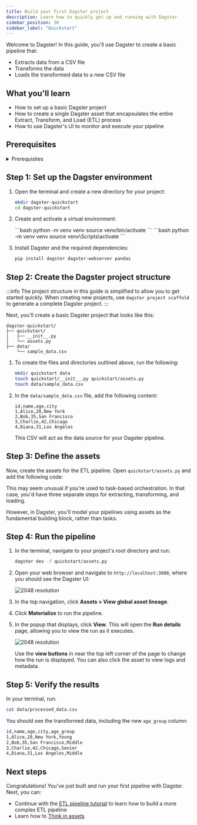 ```yaml
---
title: Build your first Dagster project
description: Learn how to quickly get up and running with Dagster
sidebar_position: 30
sidebar_label: "Quickstart"
---
```


Welcome to Dagster! In this guide, you'll use Dagster to create a basic pipeline that:

- Extracts data from a CSV file
- Transforms the data
- Loads the transformed data to a new CSV file

## What you'll learn

- How to set up a basic Dagster project
- How to create a single Dagster asset that encapsulates the entire Extract, Transform, and Load (ETL) process
- How to use Dagster's UI to monitor and execute your pipeline

## Prerequisites

<details>
  <summary>Prerequisites</summary>

To follow the steps in this guide, you'll need:

- Basic Python knowledge
- Python 3.9+ installed on your system. Refer to the [Installation guide](/getting-started/installation) for information.
</details>

## Step 1: Set up the Dagster environment

1. Open the terminal and create a new directory for your project:

   ```bash
   mkdir dagster-quickstart
   cd dagster-quickstart
   ```

2. Create and activate a virtual environment:

   <Tabs>
   <TabItem value="macos" label="MacOS">
   ```bash
   python -m venv venv
   source venv/bin/activate
   ```
   </TabItem>
   <TabItem value="windows" label="Windows">
   ```bash
   python -m venv venv
   source venv\Scripts\activate
   ```
   </TabItem>
   </Tabs>

3. Install Dagster and the required dependencies:

   ```bash
   pip install dagster dagster-webserver pandas
   ```

## Step 2: Create the Dagster project structure

:::info
The project structure in this guide is simplified to allow you to get started quickly. When creating new projects, use `dagster project scaffold` to generate a complete Dagster project.
:::

Next, you'll create a basic Dagster project that looks like this:

```
dagster-quickstart/
├── quickstart/
│   ├── __init__.py
│   └── assets.py
├── data/
    └── sample_data.csv
```

1. To create the files and directories outlined above, run the following:

   ```bash
   mkdir quickstart data
   touch quickstart/__init__.py quickstart/assets.py
   touch data/sample_data.csv
   ```

2. In the `data/sample_data.csv` file, add the following content:

   ```csv
   id,name,age,city
   1,Alice,28,New York
   2,Bob,35,San Francisco
   3,Charlie,42,Chicago
   4,Diana,31,Los Angeles
   ```

   This CSV will act as the data source for your Dagster pipeline.

## Step 3: Define the assets

Now, create the assets for the ETL pipeline. Open `quickstart/assets.py` and add the following code:

<CodeExample path="docs_beta_snippets/docs_beta_snippets/getting-started/quickstart.py" language="python" />

This may seem unusual if you're used to task-based orchestration. In that case, you'd have three separate steps for extracting, transforming, and loading.

However, in Dagster, you'll model your pipelines using assets as the fundamental building block, rather than tasks.

## Step 4: Run the pipeline

1. In the terminal, navigate to your project's root directory and run:

   ```bash
   dagster dev -f quickstart/assets.py
   ```

2. Open your web browser and navigate to `http://localhost:3000`, where you should see the Dagster UI:

   ![2048 resolution](/images/getting-started/quickstart/dagster-ui-start.png)

3. In the top navigation, click **Assets > View global asset lineage**.

4. Click **Materialize** to run the pipeline.

5. In the popup that displays, click **View**. This will open the **Run details** page, allowing you to view the run as it executes.

   ![2048 resolution](/images/getting-started/quickstart/run-details.png)

   Use the **view buttons** in near the top left corner of the page to change how the run is displayed. You can also click the asset to view logs and metadata.

## Step 5: Verify the results

In your terminal, run:

```bash
cat data/processed_data.csv
```

You should see the transformed data, including the new `age_group` column:

```bash
id,name,age,city,age_group
1,Alice,28,New York,Young
2,Bob,35,San Francisco,Middle
3,Charlie,42,Chicago,Senior
4,Diana,31,Los Angeles,Middle
```

## Next steps

Congratulations! You've just built and run your first pipeline with Dagster. Next, you can:

- Continue with the [ETL pipeline tutorial](/etl-pipeline-tutorial/) to learn how to build a more complex ETL pipeline
- Learn how to [Think in assets](/guides/build/assets/)
